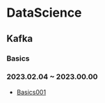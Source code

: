 # DataScience
## Kafka
### Basics
### 2023.02.04 ~ 2023.00.00
* [Basics001](https://github.com/injuk/TIL/blob/master/DataScience/Kafka/Basics/Basics001.md)
